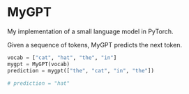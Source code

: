 # MyGPT

My implementation of a small language model in PyTorch.

Given a sequence of tokens, MyGPT predicts the next token.

```python
vocab = ["cat", "hat", "the", "in"]
mygpt = MyGPT(vocab)
prediction = mygpt(["the", "cat", "in", "the"])

# prediction = "hat"
```
